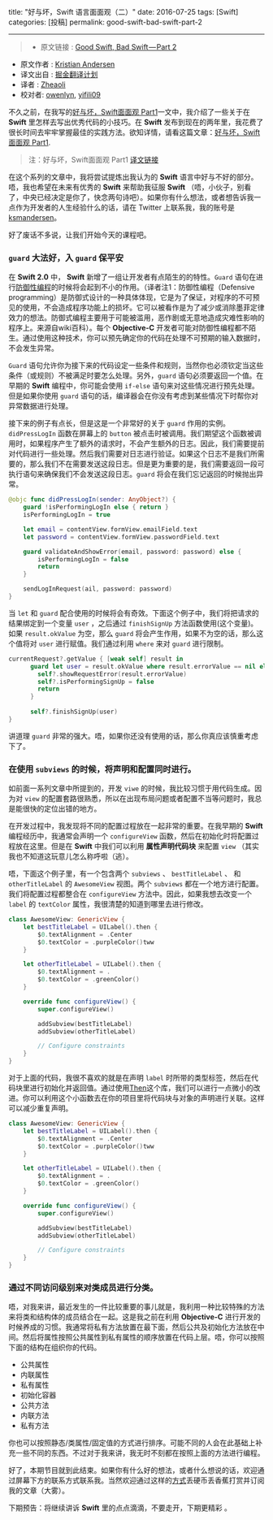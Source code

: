 title: "好与坏，Swift 语言面面观（二）"
date: 2016-07-25
tags: [Swift]
categories: [投稿]
permalink: good-swift-bad-swift-part-2

---

>* 原文链接 : [Good Swift, Bad Swift — Part 2](https://medium.com/@ksmandersen/good-swift-bad-swift-part-2-d6daebf53a5)
* 原文作者 : [Kristian Andersen](https://medium.com/@ksmandersen)
* 译文出自 : [掘金翻译计划](https://github.com/xitu/gold-miner)
* 译者 : [Zheaoli](https://github.com/Zheaoli)
* 校对者: [owenlyn](https://github.com/owenlyn), [yifili09](https://github.com/yifili09)

<!--此处开始正文-->

不久之前，在我写的[好与坏，Swift面面观 Part1](https://medium.com/@ksmandersen/good-swift-bad-swift-part-1-f58f71da3575)一文中，我介绍了一些关于在 **Swift** 里怎样去写出优秀代码的小技巧。在 **Swift** 发布到现在的两年里，我花费了很长时间去牢牢掌握最佳的实践方法。欲知详情，请看这篇文章：[好与坏，Swift面面观 Part1](https://medium.com/@ksmandersen/good-swift-bad-swift-part-1-f58f71da3575).

> 注：好与坏，Swift面面观 Part1 [译文链接](http://swift.gg/2016/07/20/good-swift-bad-swift-part-1/)

在这个系列的文章中，我将尝试提炼出我认为的 **Swift** 语言中好与不好的部分。唔，我也希望在未来有优秀的 **Swift** 来帮助我征服 **Swift** （唔，小伙子，别看了，中央已经决定是你了，快念两句诗吧）。如果你有什么想法，或者想告诉我一点作为开发者的人生经验什么的话，请在 Twitter 上联系我，我的账号是 [ksmandersen](http://twitter.com/ksmandersen)。

好了废话不多说，让我们开始今天的课程吧。

<!--more-->

### `guard` 大法好，入 `guard` 保平安

在 **Swift 2.0** 中， **Swift** 新增了一组让开发者有点陌生的的特性。`Guard` 语句在进行[防御性编程](https://en.wikipedia.org/wiki/Defensive_programming)的时候将会起到不小的作用。（译者注1：防御性编程（Defensive programming）是防御式设计的一种具体体现，它是为了保证，对程序的不可预见的使用，不会造成程序功能上的损坏。它可以被看作是为了减少或消除墨菲定律效力的想法。防御式编程主要用于可能被滥用，恶作剧或无意地造成灾难性影响的程序上。来源自wiki百科）。每个 **Objective-C** 开发者可能对防御性编程都不陌生。通过使用这种技术，你可以预先确定你的代码在处理不可预期的输入数据时，不会发生异常。

`Guard` 语句允许你为接下来的代码设定一些条件和规则，当然你也必须钦定当这些条件（或规则）不被满足时要怎么处理。另外，`guard` 语句必须要返回一个值。在早期的 **Swift** 编程中，你可能会使用 `if-else` 语句来对这些情况进行预先处理。但是如果你使用 `guard` 语句的话，编译器会在你没有考虑到某些情况下时帮你对异常数据进行处理。

接下来的例子有点长，但是这是一个非常好的关于 `guard` 作用的实例。 `didPressLogIn` 函数在屏幕上的 `button` 被点击时被调用。我们期望这个函数被调用时，如果程序产生了额外的请求时，不会产生额外的日志。因此，我们需要提前对代码进行一些处理。然后我们需要对日志进行验证。如果这个日志不是我们所需要的，那么我们不在需要发送这段日志。但是更为重要的是，我们需要返回一段可执行语句来确保我们不会发送这段日志。`guard` 将会在我们忘记返回的时候抛出异常。

```Swift
@objc func didPressLogIn(sender: AnyObject?) {
    guard !isPerformingLogIn else { return }
    isPerformingLogIn = true

    let email = contentView.formView.emailField.text
    let password = contentView.formView.passwordField.text

    guard validateAndShowError(email, password: password) else {
        isPerformingLogIn = false
        return
    }

    sendLogInRequest(ail, password: password)
}
```

当 `let` 和 `guard` 配合使用的时候将会有奇效。下面这个例子中，我们将把请求的结果绑定到一个变量 `user` ，之后通过 `finishSignUp` 方法函数使用(这个变量)。如果 `result.okValue` 为空，那么 `guard` 将会产生作用，如果不为空的话，那么这个值将对 `user` 进行赋值。我们通过利用 `where` 来对 `guard` 进行限制。

```Swift
currentRequest?.getValue { [weak self] result in
	  guard let user = result.okValue where result.errorValue == nil else {
	    self?.showRequestError(result.errorValue)
	    self?.isPerformingSignUp = false
	    return
	  }
	
	  self?.finishSignUp(user)
}
```

讲道理 `guard` 非常的强大。唔，如果你还没有使用的话，那么你真应该慎重考虑下了。

### 在使用 `subviews` 的时候，将声明和配置同时进行。

如前面一系列文章中所提到的，开发 `viwe` 的时候，我比较习惯于用代码生成。因为对 `view` 的配置套路很熟悉，所以在出现布局问题或者配置不当等问题时，我总是能很快的定位出错的地方。

在开发过程中，我发现将不同的配置过程放在一起非常的重要。在我早期的 **Swift** 编程经历中，我通常会声明一个 `configureView` 函数，然后在初始化时将配置过程放在这里。但是在 **Swift** 中我们可以利用 **属性声明代码块** 来配置 `view` （其实我也不知道这玩意儿怎么称呼啦（逃）。

唔，下面这个例子里，有一个包含两个 `subviews` 、 `bestTitleLabel` 、 和 `otherTitleLabel` 的 `AwesomeView` 视图。两个 `subviews` 都在一个地方进行配置。我们将配置过程都整合在 `configureView` 方法中。因此，如果我想去改变一个 `label` 的 `textColor` 属性，我很清楚的知道到哪里去进行修改。

```Swift
class AwesomeView: GenericView {
    let bestTitleLabel = UILabel().then {
        $0.textAlignment = .Center
        $0.textColor = .purpleColor()tww
    }

    let otherTitleLabel = UILabel().then {
        $0.textAlignment = .
        $0.textColor = .greenColor()
    }

    override func configureView() {
        super.configureView()

        addSubview(bestTitleLabel)
        addSubview(otherTitleLabel)

        // Configure constraints
    }
}
```

对于上面的代码，我很不喜欢的就是在声明 `label` 时所带的类型标签，然后在代码块里进行初始化并返回值。通过使用[Then](https://github.com/devxoul/Then)这个库，我们可以进行一点微小的改进。你可以利用这个小函数去在你的项目里将代码块与对象的声明进行关联。这样可以减少重复声明。

```Swift
class AwesomeView: GenericView {
    let bestTitleLabel = UILabel().then {
        $0.textAlignment = .Center
        $0.textColor = .purpleColor()tww
    }

    let otherTitleLabel = UILabel().then {
        $0.textAlignment = .
        $0.textColor = .greenColor()
    }

    override func configureView() {
        super.configureView()

        addSubview(bestTitleLabel)
        addSubview(otherTitleLabel)

        // Configure constraints
    }
}
```


### 通过不同访问级别来对类成员进行分类。

唔，对我来讲，最近发生的一件比较重要的事儿就是，我利用一种比较特殊的方法来将类和结构体的成员结合在一起。这是我之前在利用 **Objective-C** 进行开发的时候养成的习惯。我通常将私有方法放置在最下面，然后公共及初始化方法放在中间。然后将属性按照公共属性到私有属性的顺序放置在代码上层。唔，你可以按照下面的结构在组织你的代码。

*   公共属性
*   内联属性
*   私有属性
*   初始化容器
*   公共方法
*   内联方法
*   私有方法

你也可以按照静态/类属性/固定值的方式进行排序。可能不同的人会在此基础上补充一些不同的东西。不过对于我来讲，我无时不刻都在按照上面的方法进行编程。

好了，本期节目就到此结束。如果你有什么好的想法，或者什么想说的话，欢迎通过屏幕下方的联系方式联系我。当然欢迎通过这样的[方式](http://twitter.com/ksmandersen)丢硬币丢香蕉打赏并订阅我的文章（大雾）。

下期预告：将继续讲诉 **Swift** 里的点点滴滴，不要走开，下期更精彩 。
